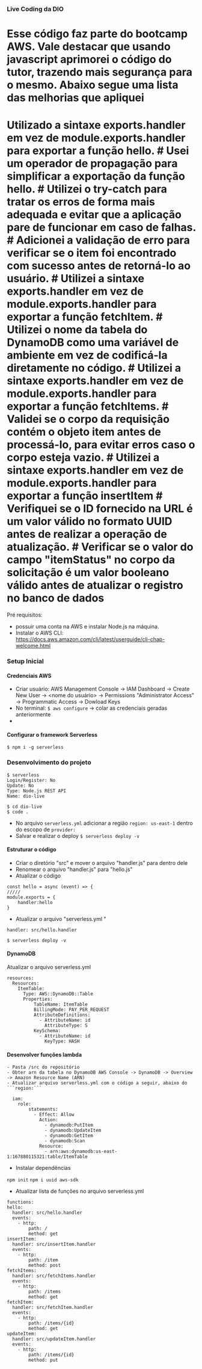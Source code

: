 <H3>Live Coding da DIO</h3>

# Esse código faz parte do bootcamp AWS. Vale destacar que usando javascript aprimorei o código do tutor, trazendo mais segurança para o mesmo. Abaixo segue uma lista das melhorias que apliquei 


<h1> Utilizado a sintaxe exports.handler em vez de module.exports.handler para exportar a função hello.
# Usei um operador de propagação para simplificar a exportação da função hello.
# Utilizei o try-catch para tratar os erros de forma mais adequada e evitar que a aplicação pare de funcionar em caso de falhas.
# Adicionei a validação de erro para verificar se o item foi encontrado com sucesso antes de retorná-lo ao usuário.
# Utilizei a sintaxe exports.handler em vez de module.exports.handler para exportar a função fetchItem.
# Utilizei o nome da tabela do DynamoDB como uma variável de ambiente em vez de codificá-la diretamente no código.
# Utilizei a sintaxe exports.handler em vez de module.exports.handler para exportar a função fetchItems.
# Validei se o corpo da requisição contém o objeto item antes de processá-lo, para evitar erros caso o corpo esteja vazio.
# Utilizei a sintaxe exports.handler em vez de module.exports.handler para exportar a função insertItem
# Verifiquei se o ID fornecido na URL é um valor válido no formato UUID antes de realizar a operação de atualização.
# Verificar se o valor do campo "itemStatus" no corpo da solicitação é um valor booleano válido antes de atualizar o registro no banco de dados </h1>


Pré requisitos: 
 - possuir uma conta na AWS e instalar Node.js na máquina.
 - Instalar o AWS CLI: https://docs.aws.amazon.com/cli/latest/userguide/cli-chap-welcome.html

### Setup Inicial

#### Credenciais AWS

- Criar usuário: AWS Management Console -> IAM Dashboard -> Create New User -> <nome do usuário> -> Permissions "Administrator Access" -> Programmatic Access -> Dowload Keys
- No terminal: ```$ aws configure``` -> colar as credenciais geradas anteriormente
- 
#### Configurar o framework Serverless
```$ npm i -g serverless```

### Desenvolvimento do projeto
 
```
$ serverless
Login/Register: No
Update: No
Type: Node.js REST API
Name: dio-live
```
```
$ cd dio-live
$ code .
``` 
- No arquivo ```serverless.yml``` adicionar a região ```region: us-east-1``` dentro do escopo de ```provider:```
- Salvar e realizar o deploy ```$ serverless deploy -v```

#### Estruturar o código

- Criar o diretório "src" e mover o arquivo "handler.js" para dentro dele
- Renomear o arquivo "handler.js" para "hello.js"
- Atualizar o código 
```
const hello = async (event) => {
/////
module.exports = {
    handler:hello
}
```
- Atualizar o arquivo "serverless.yml "
```
handler: src/hello.handler
```
```$ serverless deploy -v ```

#### DynamoDB
Atualizar o arquivo serverless.yml
```
resources:
  Resources:
    ItemTable:
      Type: AWS::DynamoDB::Table
      Properties:
          TableName: ItemTable
          BillingMode: PAY_PER_REQUEST
          AttributeDefinitions:
            - AttributeName: id
              AttributeType: S
          KeySchema:
            - AttributeName: id
              KeyType: HASH
```
#### Desenvolver funções lambda

	- Pasta /src do repositório
 	- Obter arn da tabela no DynamoDB AWS Console -> DynamoDB -> Overview -> Amazon Resource Name (ARN)
	- Atualizar arquivo serverless.yml com o código a seguir, abaixo do ```region:```
  ```
	iam:
      role:
          statements:
            - Effect: Allow
              Action:
                - dynamodb:PutItem
                - dynamodb:UpdateItem
                - dynamodb:GetItem
                - dynamodb:Scan
              Resource:
                - arn:aws:dynamodb:us-east-1:167880115321:table/ItemTable
  ```
  
   - Instalar dependências

   ```npm init```
   ```npm i uuid aws-sdk```
   
  - Atualizar lista de funções no arquivo serverless.yml
  ```
  functions:
  hello:
    handler: src/hello.handler
    events:
      - http:
          path: /
          method: get
  insertItem:
    handler: src/insertItem.handler
    events:
      - http:
          path: /item
          method: post
  fetchItems:
    handler: src/fetchItems.handler
    events:
      - http:
          path: /items
          method: get
  fetchItem:
    handler: src/fetchItem.handler
    events:
      - http:
          path: /items/{id}
          method: get
  updateItem:
    handler: src/updateItem.handler
    events:
      - http:
          path: /items/{id}
          method: put
